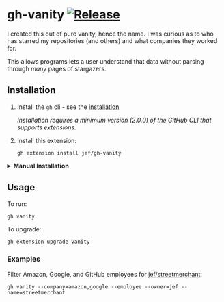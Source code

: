 # gh-vanity [![Release](https://github.com/jef/gh-vanity/actions/workflows/release.yaml/badge.svg)](https://github.com/jef/gh-vanity/actions/workflows/release.yaml)

I created this out of pure vanity, hence the name. I was curious as to who has starred my repositories (and others) and what companies they worked for.

This allows programs lets a user understand that data without parsing through _many_ pages of stargazers.

## Installation

1. Install the `gh` cli - see the [installation](https://github.com/cli/cli#installation)

   _Installation requires a minimum version (2.0.0) of the GitHub CLI that supports extensions._

2. Install this extension:

   ```shell
   gh extension install jef/gh-vanity
   ```

<details>
<summary><strong>Manual Installation</strong></summary>

Requirements: `cli/cli` and `go`.

1. Clone the repository

   ```shell
   # git
   git clone git@github.com:jef/gh-vanity.git

   # GitHub CLI
   gh repo clone jef/gh-vanity
   ```

2. `cd` into it

   ```shell
   cd gh-vanity
   ```

3. Build it

   ```shell
   go build
   ```

4. Install it locally

   ```shell
   gh extension install .
   ```
</details>

## Usage

To run:

```shell
gh vanity
```

To upgrade:

```sh
gh extension upgrade vanity
```

### Examples

Filter Amazon, Google, and GitHub employees for [jef/streetmerchant](https://github.com/jef/streetmerchant):

```shell
gh vanity --company=amazon,google --employee --owner=jef --name=streetmerchant
```
